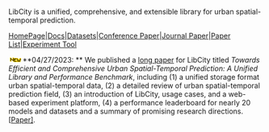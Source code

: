 LibCity is a unified, comprehensive, and extensible library for urban spatial-temporal prediction.

[HomePage](https://libcity.ai/)|[Docs](https://bigscity-libcity-docs.readthedocs.io/en/latest/index.html)|[Datasets](https://github.com/LibCity/Bigscity-LibCity-Datasets)|[Conference Paper](https://dl.acm.org/doi/10.1145/3474717.3483923)|[Journal Paper](https://arxiv.org/abs/2304.14343)|[Paper List](https://github.com/LibCity/Bigscity-LibCity-Paper)|[Experiment Tool](https://github.com/LibCity/Bigscity-LibCity-WebTool)

[![new](https://github.com/RUCAIBox/RecBole/raw/master/asset/new.gif)](https://github.com/RUCAIBox/RecBole/blob/master/asset/new.gif)**04/27/2023: ** We published a [long paper](https://arxiv.org/abs/2304.14343) for LibCity titled *Towards Efficient and Comprehensive Urban Spatial-Temporal Prediction: A Unified Library and Performance Benchmark*, including (1) a unified storage format urban spatial-temporal data, (2) a detailed review of urban spatial-temporal prediction field, (3) an introduction of LibCity, usage cases, and a web-based experiment platform, (4) a performance leaderboard for nearly 20 models and datasets and a summary of promising research directions. [[Paper\]](https://arxiv.org/abs/2304.14343).
